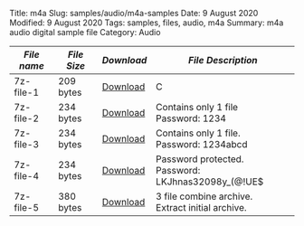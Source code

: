 Title: m4a
Slug: samples/audio/m4a-samples
Date: 9 August 2020
Modified: 9 August 2020
Tags: samples, files, audio, m4a
Summary: m4a audio digital sample file
Category: Audio

| *File name* | *File Size* | *Download* | *File Description*                                                                                          |
|-------------|-------------|------------|-------------------------------------------------------------------------------------------------------------|
| 7z-file-1  | 209 bytes   | [Download](#)   | C                                                                                                       |
| 7z-file-2  | 234 bytes   | [Download](#)   | Contains only 1 file<br>Password: 1234                                                                  |
| 7z-file-3  | 234 bytes   | [Download](#)   | Contains only 1 file.<br>Password: 1234abcd                                                             |
| 7z-file-4  | 234 bytes   | [Download](#)   | Password protected.<br>Password: LKJhnas32098y_(@!UE$                                                   |
| 7z-file-5  | 380 bytes   | [Download](#)   | 3 file combine archive.<br>Extract initial archive.                                                     |
